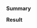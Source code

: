 <!--
  Thanks for submitting a pull request!
  Please provide enough information so that others can review your pull request.
-->

**Summary**

<!--
  Explain the **motivation** for making this change.
  What existing problem does the pull request solve?
  Are there any linked issues?
-->

**Result**

<!--
  Demonstrate the code is solid.
  Example: The exact commands you ran and their output,
  screenshots / videos if the pull request changes UI.
  
  You will be able to test out these changes on the deploy
  preview (address will be commented by a bot): 
  
  1. the documentation site (/)
  2. a widget playground (/dev-novel)
-->

